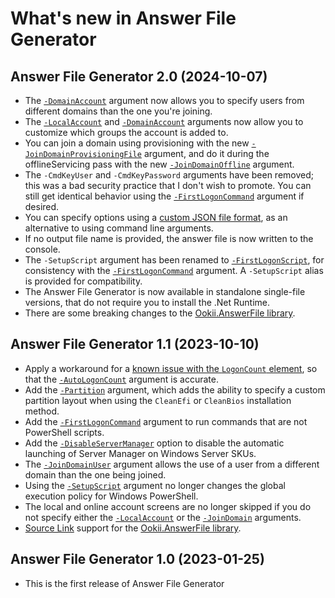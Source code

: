 # What's new in Answer File Generator

## Answer File Generator 2.0 (2024-10-07)

- The [`-DomainAccount`][] argument now allows you to specify users from different domains than the
  one you're joining.
- The [`-LocalAccount`][] and [`-DomainAccount`][] arguments now allow you to customize which groups
  the account is added to.
- You can join a domain using provisioning with the new [`-JoinDomainProvisioningFile`][] argument,
  and do it during the offlineServicing pass with the new [`-JoinDomainOffline`][] argument.
- The `-CmdKeyUser` and `-CmdKeyPassword` arguments have been removed; this was a bad security
  practice that I don't wish to promote. You can still get identical behavior using the
  [`-FirstLogonCommand`][] argument if desired.
- You can specify options using a [custom JSON file format](Json.md), as an alternative to using
  command line arguments.
- If no output file name is provided, the answer file is now written to the console.
- The `-SetupScript` argument has been renamed to [`-FirstLogonScript`][], for consistency with the
  [`-FirstLogonCommand`][] argument. A `-SetupScript` alias is provided for compatibility.
- The Answer File Generator is now available in standalone single-file versions, that do not require
  you to install the .Net Runtime.
- There are some breaking changes to the [Ookii.AnswerFile library](Library.md#breaking-changes).

## Answer File Generator 1.1 (2023-10-10)

- Apply a workaround for a [known issue with the `LogonCount` element](https://learn.microsoft.com/windows-hardware/customize/desktop/unattend/microsoft-windows-shell-setup-autologon-logoncount),
  so that the [`-AutoLogonCount`][] argument is accurate.
- Add the [`-Partition`][] argument, which adds the ability to specify a custom partition layout
  when using the `CleanEfi` or `CleanBios` installation method.
- Add the [`-FirstLogonCommand`][] argument to run commands that are not PowerShell scripts.
- Add the [`-DisableServerManager`][] option to disable the automatic launching of Server Manager on
  Windows Server SKUs.
- The [`-JoinDomainUser`][] argument allows the use of a user from a different domain than the one
  being joined.
- Using the [`-SetupScript`][] argument no longer changes the global execution policy for Windows
  PowerShell.
- The local and online account screens are no longer skipped if you do not specify either the
  [`-LocalAccount`][] or the [`-JoinDomain`][] arguments.
- [Source Link](https://github.com/dotnet/sourcelink) support for the
  [Ookii.AnswerFile library](Library.md).

## Answer File Generator 1.0 (2023-01-25)

- This is the first release of Answer File Generator

[`-AutoLogonCount`]: CommandLine.md#-autologoncount
[`-DisableServerManager`]: CommandLine.md#-disableservermanager
[`-DomainAccount`]: CommandLine.md#-domainaccount
[`-FirstLogonCommand`]: CommandLine.md#-firstlogoncommand
[`-JoinDomain`]: CommandLine.md#-joindomain
[`-JoinDomainOffline`]: CommandLine.md#-joindomainoffline
[`-JoinDomainProvisioningFile`]: CommandLine.md#-joindomainprovisioningfile
[`-JoinDomainUser`]: CommandLine.md#-joindomainuser
[`-LocalAccount`]: CommandLine.md#-localaccount
[`-Partition`]: CommandLine.md#-partition
[`-FirstLogonScript`]: CommandLine.md#-firstlogonscript
[`-SetupScript`]: CommandLine.md#-firstlogonscript
